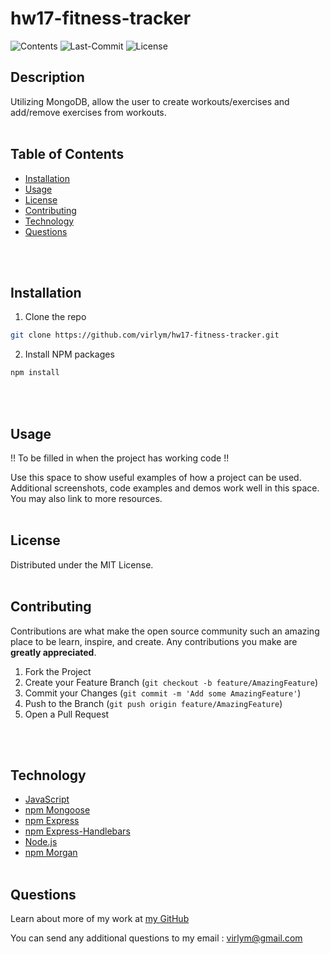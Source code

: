 # **hw17-fitness-tracker**
  ![Contents](https://img.shields.io/github/languages/top/virlym/hw17-fitness-tracker)
  ![Last-Commit](https://img.shields.io/github/last-commit/virlym/hw17-fitness-tracker)
  ![License](https://img.shields.io/github/license/virlym/hw17-fitness-tracker)
  ## **Description**
  
  Utilizing MongoDB, allow the user to create workouts/exercises and add/remove exercises from workouts.
  <br><br>
  
  ## **Table of Contents**
  
  * [Installation](#Installation)
  * [Usage](#Usage)
  * [License](#License)
  * [Contributing](#Contributing)
  * [Technology](#Technology)
  * [Questions](#Questions)
  
  <br><br>
  
  ## **Installation**
  
  1. Clone the repo
  ```sh
  git clone https://github.com/virlym/hw17-fitness-tracker.git
  ``` 
  2. Install NPM packages
  ```sh
  npm install
  ```
  <br><br>
  
  ## **Usage**
  !! To be filled in when the project has working code !!
  
  Use this space to show useful examples of how a project can be used. Additional screenshots, code examples and demos work well in this space. You may also link to more resources.
  <br><br>
  
  ## **License**
  
  Distributed under the MIT License.
  <br><br>
  
  ## **Contributing**
  Contributions are what make the open source community such an amazing place to be learn, inspire, and create. Any contributions you make are **greatly appreciated**.
  
  1. Fork the Project
  2. Create your Feature Branch (`git checkout -b feature/AmazingFeature`)
  3. Commit your Changes (`git commit -m 'Add some AmazingFeature'`)
  4. Push to the Branch (`git push origin feature/AmazingFeature`)
  5. Open a Pull Request
  
  <br><br>
  
  ## **Technology**
  - [JavaScript](https://www.javascript.com/)
  - [npm Mongoose](https://www.npmjs.com/package/mongoose)
  - [npm Express](https://www.npmjs.com/package/express)
  - [npm Express-Handlebars](https://www.npmjs.com/package/express-handlebars)
  - [Node.js](https://nodejs.org/en/)
  - [npm Morgan](https://www.npmjs.com/package/morgan)
  <br><br>
  
  ## **Questions**
  Learn about more of my work at [my GitHub](https://github.com/virlym)
  
  You can send any additional questions to my email : virlym@gmail.com
  <br><br><br><br>